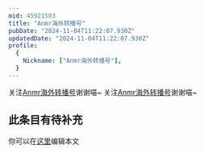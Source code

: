 ```yaml
---
mid: 45921503
title: "Anmr海外转播号"
pubDate: "2024-11-04T11:22:07.930Z"
updatedDate: "2024-11-04T11:22:07.930Z"
profile:
  {
    Nickname: ["Anmr海外转播号"],
  }
---
```


关注[Anmr海外转播号](https://space.bilibili.com/45921503)谢谢喵~ 关注[Anmr海外转播号](https://space.bilibili.com/45921503)谢谢喵~

## 此条目有待补充
你可以在[这里](https://github.com/Yuhanawa/VTuber.ICU/edit/master/src/content/v/Anmr海外转播号/index.md)编辑本文
